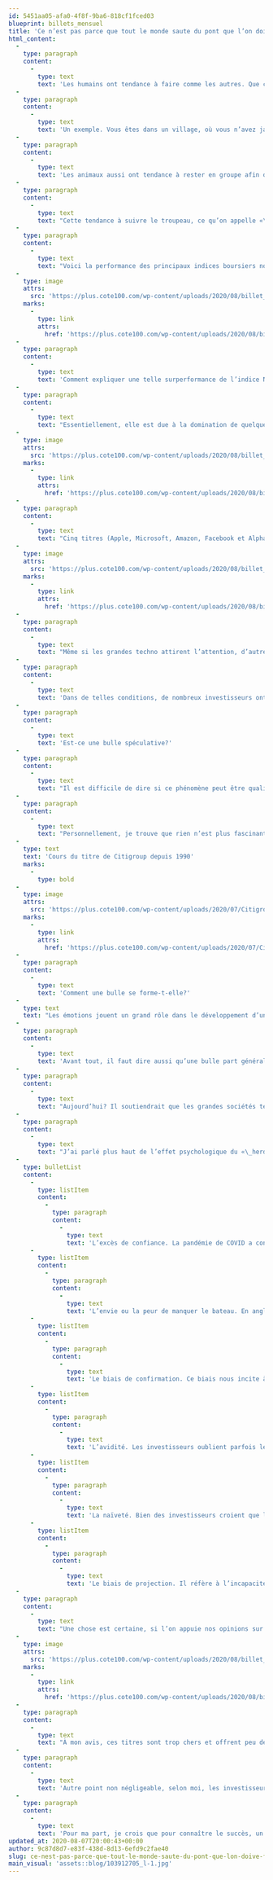 ```yaml
---
id: 5451aa05-afa0-4f8f-9ba6-818cf1fced03
blueprint: billets_mensuel
title: 'Ce n’est pas parce que tout le monde saute du pont que l’on doive faire de même'
html_content:
  -
    type: paragraph
    content:
      -
        type: text
        text: 'Les humains ont tendance à faire comme les autres. Que ce soit par conformisme ou par sentiment d’appartenance, il est toujours plus confortable d’agir comme les autres. Aller à contre-courant est contre notre nature.'
  -
    type: paragraph
    content:
      -
        type: text
        text: 'Un exemple. Vous êtes dans un village, où vous n’avez jamais mis les pieds, en quête d’un restaurant. Après avoir fait un tour rapide du village, vous réalisez qu’il n’y a que deux restaurants, l’un à côté de l’autre, sur la rue principale. Les deux établissements ne paient pas de mine, mais vous notez qu’un des deux semble plutôt désert alors qu’il y a une file d’une dizaine de personnes qui attendent à la porte de l’autre. Lequel choisirez-vous? Poser la question est y répondre.'
  -
    type: paragraph
    content:
      -
        type: text
        text: 'Les animaux aussi ont tendance à rester en groupe afin d’améliorer leurs chances de survie face aux prédateurs.'
  -
    type: paragraph
    content:
      -
        type: text
        text: "Cette tendance à suivre le troupeau, ce qu’on appelle «\_herding\_» en anglais, est un phénomène psychologique courant en Bourse. Pour de nombreux investisseurs, l’attraction de la foule est tout simplement trop forte, surtout lorsque la foule en question fait de l’argent. C’est à mon avis ce qui est en train de se produire avec les grandes sociétés technologiques américaines et plusieurs sociétés technologiques vedettes de l’heure. Je serais tenté de mettre l’or dans le même groupe."
  -
    type: paragraph
    content:
      -
        type: text
        text: "Voici la performance des principaux indices boursiers nord-américains depuis le début de 2020\_:"
  -
    type: image
    attrs:
      src: 'https://plus.cote100.com/wp-content/uploads/2020/08/billet_22.png'
    marks:
      -
        type: link
        attrs:
          href: 'https://plus.cote100.com/wp-content/uploads/2020/08/billet_22.png'
  -
    type: paragraph
    content:
      -
        type: text
        text: 'Comment expliquer une telle surperformance de l’indice Nasdaq?'
  -
    type: paragraph
    content:
      -
        type: text
        text: "Essentiellement, elle est due à la domination de quelques grandes sociétés technologiques de cet indice\_:"
  -
    type: image
    attrs:
      src: 'https://plus.cote100.com/wp-content/uploads/2020/08/billet_33.png'
    marks:
      -
        type: link
        attrs:
          href: 'https://plus.cote100.com/wp-content/uploads/2020/08/billet_33.png'
  -
    type: paragraph
    content:
      -
        type: text
        text: "Cinq titres (Apple, Microsoft, Amazon, Facebook et Alphabet [classes A et C]) représentent à eux seuls 39,2\_% de l’indice Nasdaq. Les dix plus importantes sociétés pèsent pour 45,1\_% de l’indice. Voici la performance de chacun de cinq plus importants titres de l’indice Nasdaq depuis le début de l’année 2020 et au cours des cinq dernières années\_:"
  -
    type: image
    attrs:
      src: 'https://plus.cote100.com/wp-content/uploads/2020/08/billet_11.png'
    marks:
      -
        type: link
        attrs:
          href: 'https://plus.cote100.com/wp-content/uploads/2020/08/billet_11.png'
  -
    type: paragraph
    content:
      -
        type: text
        text: "Même si les grandes techno attirent l’attention, d’autres titres technologiques connaissent aussi des performances boursières qui font saliver bien des investisseurs. C’est le cas de Tesla, dont le titre s’est apprécié de 255\_% depuis le début de 2020 et de 472\_% au cours des cinq dernières années. Ou de Netflix (respectivement 58\_% et 343\_%). Au Canada, nous avons notre titre coqueluche, Shopify, dont la capitalisation boursière de quelque 172\_G$ a récemment dépassé celle de la Banque Royale (132\_G$). Son titre s’est apprécié de 178\_% depuis le début de 2020 et de 3\_810\_% au cours des cinq dernières années."
  -
    type: paragraph
    content:
      -
        type: text
        text: 'Dans de telles conditions, de nombreux investisseurs ont jeté l’éponge et se sont joints à la foule en achetant des titres techno à la mode. Certains le font en achetant simplement les grands indices boursiers américains.'
  -
    type: paragraph
    content:
      -
        type: text
        text: 'Est-ce une bulle spéculative?'
  -
    type: paragraph
    content:
      -
        type: text
        text: "Il est difficile de dire si ce phénomène peut être qualifié de bulle spéculative. On ne peut vraiment identifier une bulle qu’a posteriori, soit après qu’elle ait éclaté. Mais pour ma part, je crois que oui. Le phénomène actuel me rappelle étrangement la bulle techno de la fin des années 1990. Je garde cette période bien gravée dans mon esprit. À l’époque, tout le monde ne jurait que par les BCE Emergis, Nortel et toute entreprise dont le nom finissait par «\_.com\_»."
  -
    type: paragraph
    content:
      -
        type: text
        text: "Personnellement, je trouve que rien n’est plus fascinant qu’une bulle spéculative. La tragédie est que son éclatement inévitable fait invariablement de très nombreuses victimes. Je me souviens de cette citation aujourd’hui devenue célèbre\_: «\_Tant que la musique continue, il faut se lever et danser. Nous dansons toujours. » Ces paroles, prononcées en juillet 2007, nous viennent de Chuck Prince, alors président de Citigroup, une banque qui avait allégrement participé à la bulle spéculative immobilière en prêtant à pratiquement n’importe qui. Ses actionnaires ont payé cher ces écarts de conduite dans les années subséquentes. On peut dire que le lendemain de veille a été ardu\_:"
  -
    type: text
    text: 'Cours du titre de Citigroup depuis 1990'
    marks:
      -
        type: bold
  -
    type: image
    attrs:
      src: 'https://plus.cote100.com/wp-content/uploads/2020/07/Citigroup.png'
    marks:
      -
        type: link
        attrs:
          href: 'https://plus.cote100.com/wp-content/uploads/2020/07/Citigroup.png'
  -
    type: paragraph
    content:
      -
        type: text
        text: 'Comment une bulle se forme-t-elle?'
  -
    type: text
    text: "Les émotions jouent un grand rôle dans le développement d’une bulle spéculative. De fait, Charlie Munger, partenaire de longue date de Warren Buffett, a déjà expliqué que les événements majeurs des marchés boursiers sont souvent causés par une confluence de plusieurs facteurs psychologiques. Ainsi, lorsque plusieurs effets psychologiques agissent ensemble et qu’ils se nourrissent les uns les autres, on peut alors assister à des mouvements d’une grande ampleur en Bourse (ou ailleurs), ce qu’il appelle l’effet «\_lollapalooza\_»."
  -
    type: paragraph
    content:
      -
        type: text
        text: 'Avant tout, il faut dire aussi qu’une bulle part généralement d’une idée tout à fait valable. À la fin des années 1990, le sentiment général était que les nouvelles technologies et l’Internet allaient révolutionner le monde. Avec le recul, on peut dire que c’est ce qui s’est produit. Dans la bulle immobilière de 2007, le discours populaire soutenait que les prix des maisons ne pouvaient pas baisser.'
  -
    type: paragraph
    content:
      -
        type: text
        text: "Aujourd’hui? Il soutiendrait que les grandes sociétés technologiques sont peut-être devenues les «\_nouveaux services publics\_» car rien ne peut affecter leurs activités. De fait, il est vrai que ces grandes entreprises représentent le type de sociétés que nous recherchons\_: elles sont dominantes, très rentables, en croissance, leurs barrières à l’entrée très élevées empêchent d’éventuels concurrents d’entrer dans leurs marchés et elles affichent de beaux bilans. Mais une bonne société ne fait pas nécessairement un bon titre; son évaluation compte pour beaucoup."
  -
    type: paragraph
    content:
      -
        type: text
        text: "J’ai parlé plus haut de l’effet psychologique du «\_herding\_», l’effet de troupeau, qui explique une partie de la hausse des titres technologiques. Je crois qu’on peut ajouter d’autres biais psychologiques à ce dernier. L’ensemble de ces effets crée selon moi un beau phénomène «\_lollapalooza »\_:"
  -
    type: bulletList
    content:
      -
        type: listItem
        content:
          -
            type: paragraph
            content:
              -
                type: text
                text: 'L’excès de confiance. La pandémie de COVID a confirmé et renforcé ce que de nombreux investisseurs croient depuis quelques années : les titres techno, particulièrement ceux des très grandes sociétés, sont à l’abri des cycles économiques. Alors qu’on a toujours qualifié le secteur technologique comme étant cyclique et de caractère discrétionnaire, on croit maintenant que de nombreux pans du secteur technologique sont non pas seulement constitués de secteurs où la croissance rapide se poursuivra, mais qu’ils ne sont plus vraiment affectés par la conjoncture économique. Rien ne peut les toucher, pas même une pandémie. Ces entreprises sont néanmoins exposées à des risques, le plus important étant certainement celui d’une réglementation accrue de la part des gouvernements. L’épisode des Nifty Fifty des années 1970 nous a montré ce qui peut arriver lorsque les titres de sociétés dominantes se vendent à des ratios trop chers. À cette époque, on avait coutume de dire que « personne n’allait perdre son job pour avoir acheté des équipements IBM ». De toute évidence, les choses ne sont pas immuables.'
      -
        type: listItem
        content:
          -
            type: paragraph
            content:
              -
                type: text
                text: 'L’envie ou la peur de manquer le bateau. En anglais, on appelle cet effet « FOMO », pour « Fear of Missing Out ». Il est difficile d’accepter que ses amis s’enrichissent avec quelques titres techno ou aurifères, alors qu’on ne fait pas partie de la parade.'
      -
        type: listItem
        content:
          -
            type: paragraph
            content:
              -
                type: text
                text: 'Le biais de confirmation. Ce biais nous incite à considérer uniquement les informations qui viennent appuyer ce qu’on croit déjà et à ignorer ce qui l’infirme. La hausse boursière continuelle des titres technologiques agit définitivement en ce sens, confirmant ce que de nombreux investisseurs croient.'
      -
        type: listItem
        content:
          -
            type: paragraph
            content:
              -
                type: text
                text: 'L’avidité. Les investisseurs oublient parfois les risques sous-jacents et ne voient que le potentiel de gain. Ils se disent aussi qu’ils sauront vendre au bon moment. Ils sauront reconnaître le moment où la musique sera sur le point d’arrêter.'
      -
        type: listItem
        content:
          -
            type: paragraph
            content:
              -
                type: text
                text: 'La naïveté. Bien des investisseurs croient que les grandes entreprises technologiques, les GAFA de ce monde, ont un potentiel de croissance illimité.'
      -
        type: listItem
        content:
          -
            type: paragraph
            content:
              -
                type: text
                text: 'Le biais de projection. Il réfère à l’incapacité de voir que les choses peuvent changer. On a tous tendance à extrapoler le passé récent et à croire que ce qui s’est produit au cours des derniers mois ou années se poursuivra dans le futur. On dirait que plusieurs croient que la pandémie restera longtemps parmi nous et que les sociétés technologiques continueront d’en profiter encore très longtemps.'
  -
    type: paragraph
    content:
      -
        type: text
        text: "Une chose est certaine, si l’on appuie nos opinions sur les faits plutôt que sur les émotions, on ne peut s’empêcher de constater que la plupart des titres technologiques vedettes sont évalués à des ratios particulièrement élevés qui ne laissent pas beaucoup de place à l’erreur\_:"
  -
    type: image
    attrs:
      src: 'https://plus.cote100.com/wp-content/uploads/2020/08/billet_44.png'
    marks:
      -
        type: link
        attrs:
          href: 'https://plus.cote100.com/wp-content/uploads/2020/08/billet_44.png'
  -
    type: paragraph
    content:
      -
        type: text
        text: "À mon avis, ces titres sont trop chers et offrent peu de potentiel de rendement combiné à un fort risque de baisse. Dans le moment, une grande partie des investisseurs achètent de tels titres dans le but d’obtenir des rendements élevés à court terme, sans réaliser que ces titres offrent tout le contraire\_à long terme : de faibles probabilités de rendements élevés et de fortes probabilités de rendements médiocres ou négatifs. Cela dit, j’ajouterais qu’il est pratiquement impossible de prévoir quand une bulle prendra fin ou pendant combien de temps elle pourrait continuer de gonfler avant d’éclater."
  -
    type: paragraph
    content:
      -
        type: text
        text: 'Autre point non négligeable, selon moi, les investisseurs qui achètent les principaux indices boursiers nord-américains en croyant investir dans un portefeuille très diversifié doivent savoir qu’une part importante de ces indices est composée des titres technologiques qui figurent dans le tableau ci-dessus. De fait, la forte popularité des fonds indiciels depuis quelques années a sûrement contribué à l’essor du cours de ces titres technologiques.'
  -
    type: paragraph
    content:
      -
        type: text
        text: 'Pour ma part, je crois que pour connaître le succès, un investisseur à long terme ne doit pas simplement investir dans de bons titres boursiers, mais il doit surtout éviter les pires erreurs. La préservation du capital prime la quête de rendements. Or, une de ces erreurs est justement de se laisser attirer par une bulle qui éclatera tôt ou tard. La pire chose à faire est de suivre le flot des autres investisseurs sans se poser de questions.'
updated_at: 2020-08-07T20:00:43+00:00
author: 9c87d8d7-e83f-438d-8d13-6efd9c2fae40
slug: ce-nest-pas-parce-que-tout-le-monde-saute-du-pont-que-lon-doive-faire-de-meme
main_visual: 'assets::blog/103912705_l-1.jpg'
---
```

